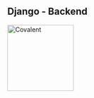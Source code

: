 ## Django - Backend

<img alt="Covalent" src="https://i0.pngocean.com/files/159/366/532/django-python-computer-icons-logo-portable-network-graphics-python.jpg" width="150">
